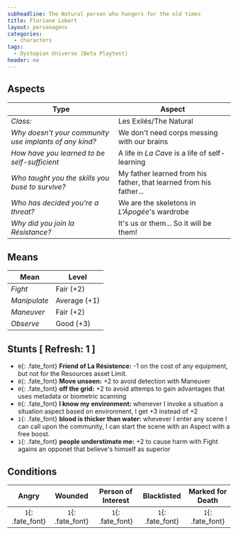 ```yaml
---
subheadline: The Natural person who hungers for the old times
title: Floriane Lobert
layout: personagens
categories:
  - characters
tags:
  - Dystopian Universe (Beta Playtest)
header: no
---
```


## Aspects

| __Type__                                               |   __Aspect__                                                  |
|--------------------------------------------------------|---------------------------------------------------------------|
| _Class:_                                               | Les Exilés/The Natural                                        |
| _Why doesn't your community use implants of any kind?_ | We don't need corps messing with our brains                   |
| _How have you learned to be self-sufficient_           | A life in _La Cave_ is a life of self-learning                |
| _Who taught you the skills you buse to survive?_       | My father learned from his father, that learned from his father...     |
| _Who has decided you're a threat?_                     | We are the skeletons in _L'Ápogée_'s wardrobe                 |
| _Why did you join la Résistance?_                      | It's us or them... So it will be them!                        |

## Means

| __Mean__     | __Level__    |
|--------------|--------------|
| _Fight_      | Fair (+2)    |
| _Manipulate_ | Average (+1) |
| _Maneuver_   | Fair (+2)    |
| _Observe_    | Good (+3)    |

## Stunts [ Refresh: 1 ]

+ `0`{: .fate_font} __Friend of La Résistence:__ -1 on the cost of any equipment, but not for the Resources asset Limit.
+ `0`{: .fate_font} __Move unseen:__ +2 to avoid detection with Maneuver
+ `0`{: .fate_font} __off the grid:__ +2 to avoid attemps to gain advantages that uses metadata or biometric scanning
+ `0`{: .fate_font} __I know my environment:__ whenever I invoke a situation a situation aspect based on environment, I get +3 instead of +2
+ `1`{: .fate_font} __blood is thicker than water:__ whevever I enter any scene I can call upon the community, I can start the scene with an Aspect with a free boost.
+ `1`{: .fate_font} __people understimate me:__ +2 to cause harm with Fight agains an opponet that believe's himself as superior 

## Conditions

| __Angry__ | __Wounded__ | __Person of Interest__ | __Blacklisted__ | __Marked for Death__ |
|:---------:|:-----------:|:----------------------:|:---------------:|:--------------------:|
| `1`{: .fate_font} | `1`{: .fate_font} | `1`{: .fate_font} | `1`{: .fate_font} | `1`{: .fate_font} |
